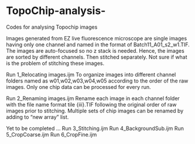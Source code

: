 # TopoChip-analysis-
Codes for analysing Topochip images 

Images generated from EZ live fluorescence microscope are single images having only one channel and named in the format of Batch11_A01_s2_w1.TIF. The images are auto-focused so no z stack is needed. Hence, the images are sorted by different channels. Then stitched separately. Not sure if what is the problem of stitching these images. 

Run 1_Relocating images.ijm
To organize images into different channel folders named as w01,w02,w03,w04,w05 according to the order of the raw images. Only one chip data can be processed for every run. 

Run 2_Renaming images.ijm
Rename each image in each channel folder with the file name format tile {iii}.TIF following the original order of raw images prior to stitching. Multiple sets of chip images can be renamed by  adding to “new array” list. 

Yet to be completed
…
Run 3_Stitching.ijm
Run 4_BackgroundSub.ijm
Run 5_CropCoarse.ijm
Run 6_CropFine.ijm
